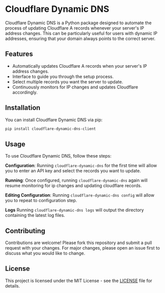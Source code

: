 # Cloudflare Dynamic DNS

Cloudflare Dynamic DNS is a Python package designed to automate the process of updating Cloudflare A records whenever your server's IP address changes. This can be particularly useful for users with dynamic IP addresses, ensuring that your domain always points to the correct server.

## Features

- Automatically updates Cloudflare A records when your server's IP address changes.
- Interface to guide you through the setup process.
- Select multiple records you want the server to update.
- Continuously monitors for IP changes and updates Cloudflare accordingly.

## Installation

You can install Cloudflare Dynamic DNS via pip:

```bash
pip install cloudflare-dynamic-dns-client
```

## Usage

To use Cloudflare Dynamic DNS, follow these steps:

**Configuration**: Running `cloudflare-dynamic-dns` for the first time will allow you to enter an API key and select the records you want to update.

**Running**: Once configured, running `cloudflare-dynamic-dns` again will resume monitoring for ip changes and updating cloudflare records.

**Editing Configuration**: Running `cloudflare-dynamic-dns config` will allow you to repeat to configuration step.

**Logs** Running `cloudflare-dynamic-dns logs` will output the directory containing the latest log files.

## Contributing

Contributions are welcome! Please fork this repository and submit a pull request with your changes. For major changes, please open an issue first to discuss what you would like to change.

## License

This project is licensed under the MIT License - see the [LICENSE](LICENSE) file for details.